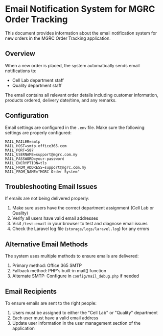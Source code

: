 # Email Notification System for MGRC Order Tracking

This document provides information about the email notification system for new orders in the MGRC Order Tracking application.

## Overview

When a new order is placed, the system automatically sends email notifications to:
- Cell Lab department staff
- Quality department staff

The email contains all relevant order details including customer information, products ordered, delivery date/time, and any remarks.

## Configuration

Email settings are configured in the `.env` file. Make sure the following settings are properly configured:

```
MAIL_MAILER=smtp
MAIL_HOST=smtp.office365.com
MAIL_PORT=587
MAIL_USERNAME=support@mgrc.com.my
MAIL_PASSWORD=your-password
MAIL_ENCRYPTION=tls
MAIL_FROM_ADDRESS=support@mgrc.com.my
MAIL_FROM_NAME="MGRC Order System"
```

## Troubleshooting Email Issues

If emails are not being delivered properly:

1. Make sure users have the correct department assignment (Cell Lab or Quality)
2. Verify all users have valid email addresses
3. Visit `/test-email` in your browser to test and diagnose email issues
4. Check the Laravel log file (`storage/logs/laravel.log`) for any errors

## Alternative Email Methods

The system uses multiple methods to ensure emails are delivered:

1. Primary method: Office 365 SMTP 
2. Fallback method: PHP's built-in mail() function
3. Alternate SMTP: Configure in `config/mail_debug.php` if needed

## Email Recipients

To ensure emails are sent to the right people:

1. Users must be assigned to either the "Cell Lab" or "Quality" department
2. Each user must have a valid email address
3. Update user information in the user management section of the application 